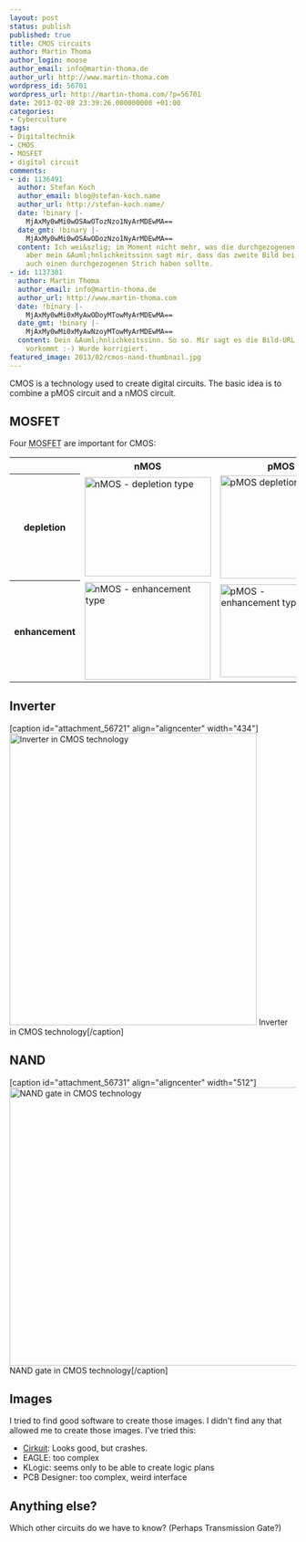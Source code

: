 ```yaml
---
layout: post
status: publish
published: true
title: CMOS circuits
author: Martin Thoma
author_login: moose
author_email: info@martin-thoma.de
author_url: http://www.martin-thoma.com
wordpress_id: 56701
wordpress_url: http://martin-thoma.com/?p=56701
date: 2013-02-08 23:39:26.000000000 +01:00
categories:
- Cyberculture
tags:
- Digitaltechnik
- CMOS
- MOSFET
- digital circuit
comments:
- id: 1136491
  author: Stefan Koch
  author_email: blog@stefan-koch.name
  author_url: http://stefan-koch.name/
  date: !binary |-
    MjAxMy0wMi0wOSAwOTozNzo1NyArMDEwMA==
  date_gmt: !binary |-
    MjAxMy0wMi0wOSAwODozNzo1NyArMDEwMA==
  content: Ich wei&szlig; im Moment nicht mehr, was die durchgezogenen Linien waren,
    aber mein &Auml;hnlichkeitssinn sagt mir, dass das zweite Bild bei "depletion"
    auch einen durchgezogenen Strich haben sollte.
- id: 1137301
  author: Martin Thoma
  author_email: info@martin-thoma.de
  author_url: http://www.martin-thoma.com
  date: !binary |-
    MjAxMy0wMi0xMyAwODoyMTowMyArMDEwMA==
  date_gmt: !binary |-
    MjAxMy0wMi0xMyAwNzoyMTowMyArMDEwMA==
  content: Dein &Auml;hnlichkeitssinn. So so. Mir sagt es die Bild-URL, die zwei mal
    vorkommt :-) Wurde korrigiert.
featured_image: 2013/02/cmos-nand-thumbnail.jpg
---
```

CMOS is a technology used to create digital circuits. The basic idea is to combine a pMOS circuit and a nMOS circuit.

<h2>MOSFET</h2>
Four <abbr title="metal&ndash;oxide&ndash;semiconductor field-effect transistor">MOSFET</abbr> are important for CMOS:

<table>
<tr>
  <th>&nbsp;</th>
  <th>nMOS</th>
  <th>pMOS</th>
</tr>
<tr>
<th>depletion</th>
  <td><a href="http://martin-thoma.com/wp-content/uploads/2013/02/nmos-selbstsleitend.jpg"><img src="http://martin-thoma.com/wp-content/uploads/2013/02/nmos-selbstsleitend.jpg" alt="nMOS - depletion type" width="222" height="174" class="size-full wp-image-56741" /></a></td>
  <td><a href="http://martin-thoma.com/wp-content/uploads/2013/02/pmos-selbstsleitend.jpg"><img src="http://martin-thoma.com/wp-content/uploads/2013/02/pmos-selbstsleitend.jpg" alt="pMOS depletion" width="215" height="181" class="size-full wp-image-56761" /></a></td>
</tr>
<tr>
<th>enhancement</th>
  <td><a href="http://martin-thoma.com/wp-content/uploads/2013/02/nmos-selbstsperrend.jpg"><img src="http://martin-thoma.com/wp-content/uploads/2013/02/nmos-selbstsperrend.jpg" alt="nMOS - enhancement type" width="221" height="171" class="size-full wp-image-56751" /></td>
  <td><a href="http://martin-thoma.com/wp-content/uploads/2013/02/pmos-selbstsperrend.jpg"><img src="http://martin-thoma.com/wp-content/uploads/2013/02/pmos-selbstsperrend.jpg" alt="pMOS - enhancement type" width="181" height="163" class="size-full wp-image-56771" /></a></td>
</tr>
</table>

<h2>Inverter</h2>
[caption id="attachment_56721" align="aligncenter" width="434"]<a href="http://martin-thoma.com/wp-content/uploads/2013/02/cmos-inverter.jpg"><img src="http://martin-thoma.com/wp-content/uploads/2013/02/cmos-inverter.jpg" alt="Inverter in CMOS technology" width="434" height="512" class="size-full wp-image-56721" /></a> Inverter in CMOS technology[/caption]

<h2>NAND</h2>
[caption id="attachment_56731" align="aligncenter" width="512"]<a href="http://martin-thoma.com/wp-content/uploads/2013/02/cmos-nand.jpg"><img src="http://martin-thoma.com/wp-content/uploads/2013/02/cmos-nand.jpg" alt="NAND gate in CMOS technology" width="512" height="488" class="size-full wp-image-56731" /></a> NAND gate in CMOS technology[/caption]

<h2>Images</h2>
I tried to find good software to create those images. I didn't find any that allowed me to create those images. I've tried this:

<ul>
  <li><a href="http://wwwu.uni-klu.ac.at/magostin/cirkuit.html">Cirkuit</a>: Looks good, but crashes.</li>
  <li>EAGLE: too complex</li>
  <li>KLogic: seems only to be able to create logic plans</li>
  <li>PCB Designer: too complex, weird interface</li>
</ul>

<h2>Anything else?</h2>
Which other circuits do we have to know? (Perhaps Transmission Gate?)
